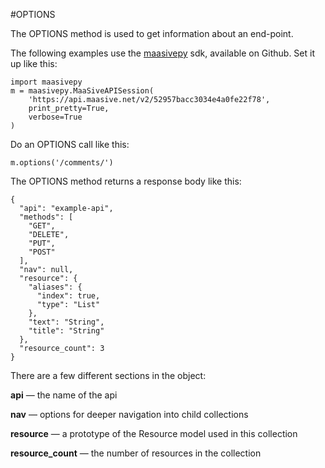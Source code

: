 #OPTIONS

The OPTIONS method is used to get information about an end-point.

The following examples use the [maasivepy][] sdk, available on Github.  Set it up like this:

    import maasivepy
    m = maasivepy.MaaSiveAPISession(
        'https://api.maasive.net/v2/52957bacc3034e4a0fe22f78',
        print_pretty=True,
        verbose=True
    )

Do an OPTIONS call like this:

    m.options('/comments/')

The OPTIONS method returns a response body like this:

    {
      "api": "example-api",
      "methods": [
        "GET",
        "DELETE",
        "PUT",
        "POST"
      ],
      "nav": null,
      "resource": {
        "aliases": {
          "index": true,
          "type": "List"
        },
        "text": "String",
        "title": "String"
      },
      "resource_count": 3
    }

There are a few different sections in the object:

**api** &mdash; the name of the api

**nav** &mdash; options for deeper navigation into child collections

**resource** &mdash; a prototype of the Resource model used in this collection

**resource_count** &mdash; the number of resources in the collection

[maasivepy]: https://github.com/ntrepid8/maasivepy
